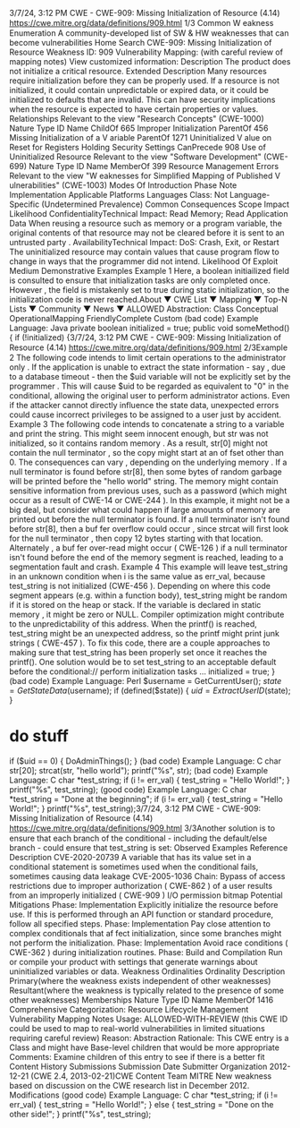 3/7/24, 3:12 PM CWE - CWE-909: Missing Initialization of Resource (4.14)
https://cwe.mitre.org/data/deﬁnitions/909.html 1/3
Common W eakness Enumeration
A community-developed list of SW & HW weaknesses that can become
vulnerabilities
Home Search
CWE-909: Missing Initialization of Resource
Weakness ID: 909
Vulnerability Mapping: (with careful review of mapping notes)
View customized information:
 Description
The product does not initialize a critical resource.
 Extended Description
Many resources require initialization before they can be properly used. If a resource is not initialized, it could contain unpredictable or
expired data, or it could be initialized to defaults that are invalid. This can have security implications when the resource is expected to
have certain properties or values.
 Relationships
 Relevant to the view "Research Concepts" (CWE-1000)
Nature Type ID Name
ChildOf 665 Improper Initialization
ParentOf 456 Missing Initialization of a V ariable
ParentOf 1271 Uninitialized V alue on Reset for Registers Holding Security Settings
CanPrecede 908 Use of Uninitialized Resource
 Relevant to the view "Software Development" (CWE-699)
Nature Type ID Name
MemberOf 399 Resource Management Errors
 Relevant to the view "W eaknesses for Simplified Mapping of Published V ulnerabilities" (CWE-1003)
 Modes Of Introduction
Phase Note
Implementation
 Applicable Platforms
Languages
Class: Not Language-Specific (Undetermined Prevalence)
 Common Consequences
Scope Impact Likelihood
ConfidentialityTechnical Impact: Read Memory; Read Application Data
When reusing a resource such as memory or a program variable, the original contents of that
resource may not be cleared before it is sent to an untrusted party .
AvailabilityTechnical Impact: DoS: Crash, Exit, or Restart
The uninitialized resource may contain values that cause program flow to change in ways that the
programmer did not intend.
 Likelihood Of Exploit
Medium
 Demonstrative Examples
Example 1
Here, a boolean initiailized field is consulted to ensure that initialization tasks are only completed once. However , the field is
mistakenly set to true during static initialization, so the initialization code is never reached.About ▼ CWE List ▼ Mapping ▼ Top-N Lists ▼ Community ▼ News ▼
ALLOWED
Abstraction: Class
Conceptual OperationalMapping
FriendlyComplete Custom
(bad code) Example Language: Java 
private boolean initialized = true;
public void someMethod() {
if (!initialized) {3/7/24, 3:12 PM CWE - CWE-909: Missing Initialization of Resource (4.14)
https://cwe.mitre.org/data/deﬁnitions/909.html 2/3Example 2
The following code intends to limit certain operations to the administrator only .
If the application is unable to extract the state information - say , due to a database timeout - then the $uid variable will not be explicitly
set by the programmer . This will cause $uid to be regarded as equivalent to "0" in the conditional, allowing the original user to perform
administrator actions. Even if the attacker cannot directly influence the state data, unexpected errors could cause incorrect privileges
to be assigned to a user just by accident.
Example 3
The following code intends to concatenate a string to a variable and print the string.
This might seem innocent enough, but str was not initialized, so it contains random memory . As a result, str[0] might not contain the
null terminator , so the copy might start at an of fset other than 0. The consequences can vary , depending on the underlying memory .
If a null terminator is found before str[8], then some bytes of random garbage will be printed before the "hello world" string. The
memory might contain sensitive information from previous uses, such as a password (which might occur as a result of CWE-14 or
CWE-244 ). In this example, it might not be a big deal, but consider what could happen if large amounts of memory are printed out
before the null terminator is found.
If a null terminator isn't found before str[8], then a buf fer overflow could occur , since strcat will first look for the null terminator , then
copy 12 bytes starting with that location. Alternately , a buf fer over-read might occur ( CWE-126 ) if a null terminator isn't found before
the end of the memory segment is reached, leading to a segmentation fault and crash.
Example 4
This example will leave test\_string in an unknown condition when i is the same value as err\_val, because test\_string is not initialized
(CWE-456 ). Depending on where this code segment appears (e.g. within a function body), test\_string might be random if it is stored
on the heap or stack. If the variable is declared in static memory , it might be zero or NULL. Compiler optimization might contribute to
the unpredictability of this address.
When the printf() is reached, test\_string might be an unexpected address, so the printf might print junk strings ( CWE-457 ).
To fix this code, there are a couple approaches to making sure that test\_string has been properly set once it reaches the printf().
One solution would be to set test\_string to an acceptable default before the conditional:// perform initialization tasks
...
initialized = true;
}
(bad code) Example Language: Perl 
$username = GetCurrentUser();
$state = GetStateData($username);
if (defined($state)) {
$uid = ExtractUserID($state);
}
# do stuff
if ($uid == 0) {
DoAdminThings();
}
(bad code) Example Language: C 
char str[20];
strcat(str, "hello world");
printf("%s", str);
(bad code) Example Language: C 
char \*test\_string;
if (i != err\_val)
{
test\_string = "Hello World!";
}
printf("%s", test\_string);
(good code) Example Language: C 
char \*test\_string = "Done at the beginning";
if (i != err\_val)
{
test\_string = "Hello World!";
}
printf("%s", test\_string);3/7/24, 3:12 PM CWE - CWE-909: Missing Initialization of Resource (4.14)
https://cwe.mitre.org/data/deﬁnitions/909.html 3/3Another solution is to ensure that each branch of the conditional - including the default/else branch - could ensure that test\_string is
set:
 Observed Examples
Reference Description
CVE-2020-20739 A variable that has its value set in a conditional statement is sometimes used when the conditional
fails, sometimes causing data leakage
CVE-2005-1036 Chain: Bypass of access restrictions due to improper authorization ( CWE-862 ) of a user results from an
improperly initialized ( CWE-909 ) I/O permission bitmap
 Potential Mitigations
Phase: Implementation
Explicitly initialize the resource before use. If this is performed through an API function or standard procedure, follow all specified
steps.
Phase: Implementation
Pay close attention to complex conditionals that af fect initialization, since some branches might not perform the initialization.
Phase: Implementation
Avoid race conditions ( CWE-362 ) during initialization routines.
Phase: Build and Compilation
Run or compile your product with settings that generate warnings about uninitialized variables or data.
 Weakness Ordinalities
Ordinality Description
Primary(where the weakness exists independent of other weaknesses)
Resultant(where the weakness is typically related to the presence of some other weaknesses)
 Memberships
Nature Type ID Name
MemberOf 1416 Comprehensive Categorization: Resource Lifecycle Management
 Vulnerability Mapping Notes
Usage: ALLOWED-WITH-REVIEW
(this CWE ID could be used to map to real-world vulnerabilities in limited situations requiring careful review)
Reason: Abstraction
Rationale:
This CWE entry is a Class and might have Base-level children that would be more appropriate
Comments:
Examine children of this entry to see if there is a better fit
 Content History
 Submissions
Submission Date Submitter Organization
2012-12-21
(CWE 2.4, 2013-02-21)CWE Content Team MITRE
New weakness based on discussion on the CWE research list in December 2012.
 Modifications
(good code) Example Language: C 
char \*test\_string;
if (i != err\_val)
{
test\_string = "Hello World!";
}
else {
test\_string = "Done on the other side!";
}
printf("%s", test\_string);